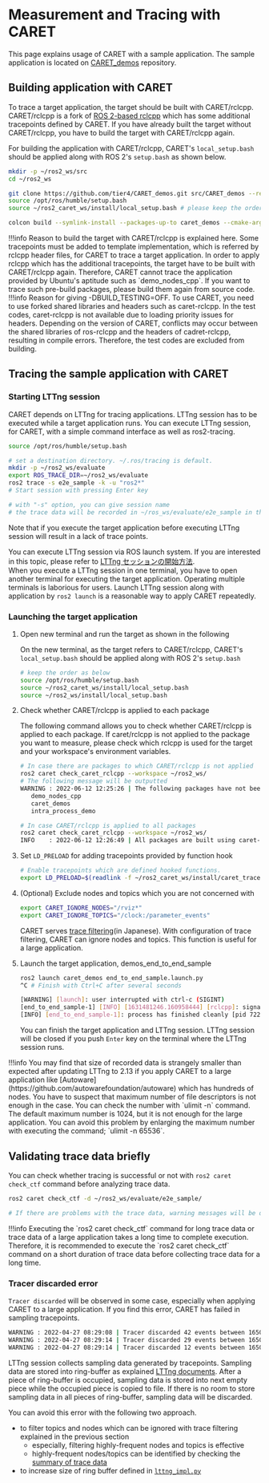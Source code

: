 # Measurement and Tracing with CARET

This page explains usage of CARET with a sample application.
The sample application is located on [CARET_demos](https://github.com/tier4/CARET_demos.git) repository.

## Building application with CARET

To trace a target application, the target should be built with CARET/rclcpp. CARET/rclcpp is a fork of [ROS 2-based rclcpp](https://github.com/ros2/rclcpp) which has some additional tracepoints defined by CARET. If you have already built the target without CARET/rclcpp, you have to build the target with CARET/rclcpp again.

For building the application with CARET/rclcpp, CARET's `local_setup.bash` should be applied along with ROS 2's `setup.bash` as shown below.

```bash
mkdir -p ~/ros2_ws/src
cd ~/ros2_ws

git clone https://github.com/tier4/CARET_demos.git src/CARET_demos --recursive
source /opt/ros/humble/setup.bash
source ~/ros2_caret_ws/install/local_setup.bash # please keep the order after 'source /opt/ros/humble/setup.bash'

colcon build --symlink-install --packages-up-to caret_demos --cmake-args -DBUILD_TESTING=OFF
```

<prettier-ignore-start>
!!!info
      Reason to build the target with CARET/rclcpp is explained here.  
      Some tracepoints must be added to template implementation, which is referred by rclcpp header files, for CARET to trace a target application.  
      In order to apply rclcpp which has the additional tracepoints, the target have to be built with CARET/rclcpp again.  
      Therefore, CARET cannot trace the application provided by Ubuntu's aptitude such as `demo_nodes_cpp`.  
      If you want to trace such pre-build packages, please build them again from source code.
<prettier-ignore-end>

<prettier-ignore-start>
!!!info
      Reason for giving -DBUILD_TESTING=OFF.
      To use CARET, you need to use forked shared libraries and headers such as caret-rclcpp.
      In the test codes, caret-rclcpp is not available due to loading priority issues for headers.
      Depending on the version of CARET, conflicts may occur between the shared libraries of
      ros-rclcpp and the headers of cadret-rclcpp, resulting in compile errors.
      Therefore, the test codes are excluded from building.
<prettier-ignore-end>

## Tracing the sample application with CARET

### Starting LTTng session

CARET depends on LTTng for tracing applications. LTTng session has to be executed while a target application runs.
You can execute LTTng session, for CARET, with a simple command interface as well as ros2-tracing.

```bash
source /opt/ros/humble/setup.bash

# set a destination directory. ~/.ros/tracing is default.
mkdir -p ~/ros2_ws/evaluate
export ROS_TRACE_DIR=~/ros2_ws/evaluate
ros2 trace -s e2e_sample -k -u "ros2*"
# Start session with pressing Enter key

# with "-s" option, you can give session name
# the trace data will be recorded in ~/ros_ws/evaluate/e2e_sample in this sample
```

Note that if you execute the target application before executing LTTng session will result in a lack of trace points.

You can execute LTTng session via ROS launch system. If you are interested in this topic, please refer to [LTTng セッションの開始方法](../tips/how_to_run_lttng_session.md).  
When you execute a LTTng session in one terminal, you have to open another terminal for executing the target application. Operating multiple terminals is laborious for users. Launch LTTng session along with application by `ros2 launch` is a reasonable way to apply CARET repeatedly.

### Launching the target application

1. Open new terminal and run the target as shown in the following

   On the new terminal, as the target refers to CARET/rclcpp, CARET's `local_setup.bash` should be applied along with ROS 2's `setup.bash`

   ```bash
   # keep the order as below
   source /opt/ros/humble/setup.bash
   source ~/ros2_caret_ws/install/local_setup.bash
   source ~/ros2_ws/install/local_setup.bash
   ```

2. Check whether CARET/rclcpp is applied to each package

   The following command allows you to check whether CARET/rclcpp is applied to each package.
   If caret/rclcpp is not applied to the package you want to measure, please check which rclcpp is used for the target and your workspace's environment variables.

   ```bash
   # In case there are packages to which CARET/rclcpp is not applied
   ros2 caret check_caret_rclcpp --workspace ~/ros2_ws/
   # The following message will be outputted
   WARNING : 2022-06-12 12:25:26 | The following packages have not been built using caret-rclcpp:
      demo_nodes_cpp
      caret_demos
      intra_process_demo

   # In case CARET/rclcpp is applied to all packages
   ros2 caret check_caret_rclcpp --workspace ~/ros2_ws/
   INFO    : 2022-06-12 12:26:49 | All packages are built using caret-rclcpp.
   ```

3. Set `LD_PRELOAD` for adding tracepoints provided by function hook

   ```bash
   # Enable tracepoints which are defined hooked functions.
   export LD_PRELOAD=$(readlink -f ~/ros2_caret_ws/install/caret_trace/lib/libcaret.so)
   ```

4. (Optional) Exclude nodes and topics which you are not concerned with

   ```bash
   export CARET_IGNORE_NODES="/rviz*"
   export CARET_IGNORE_TOPICS="/clock:/parameter_events"
   ```

   CARET serves [trace filtering](../tips/trace_filtering.md)(in Japanese). With configuration of trace filtering, CARET can ignore nodes and topics. This function is useful for a large application.

5. Launch the target application, demos_end_to_end_sample

   ```bash
   ros2 launch caret_demos end_to_end_sample.launch.py
   ^C # Finish with Ctrl+C after several seconds

   [WARNING] [launch]: user interrupted with ctrl-c (SIGINT)
   [end_to_end_sample-1] [INFO] [1631481246.160958444] [rclcpp]: signal_handler(signal_value=2)
   [INFO] [end_to_end_sample-1]: process has finished cleanly [pid 722356]
   ```

   You can finish the target application and LTTng session.
   LTTng session will be closed if you push `Enter` key on the terminal where the LTTng session runs.

<prettier-ignore-start>
!!!info
      You may find that size of recorded data is strangely smaller than expected after updating LTTng to 2.13 if you apply CARET to a large application like [Autoware](https://github.com/autowarefoundation/autoware) which has hundreds of nodes. You have to suspect that maximum number of file descriptors is not enough in the case. You can check the number with `ulimit -n` command. The default maximum number is 1024, but it is not enough for the large application. You can avoid this problem by enlarging the maximum number with executing the command; `ulimit -n 65536`.
<prettier-ignore-end>

## Validating trace data briefly

You can check whether tracing is successful or not with `ros2 caret check_ctf` command before analyzing trace data.

```bash
ros2 caret check_ctf -d ~/ros2_ws/evaluate/e2e_sample/

# If there are problems with the trace data, warning messages will be displayed.
```

<prettier-ignore-start>
!!!info
      Executing the `ros2 caret check_ctf` command for long trace data or trace data of a large application takes a long time to complete execution.
      Therefore, it is recommended to execute the `ros2 caret check_ctf` command on a short duration of trace data before collecting trace data for a long time.
<prettier-ignore-end>

### Tracer discarded error

`Tracer discarded` will be observed in some case, especially when applying CARET to a large application. If you find this error, CARET has failed in sampling tracepoints.

```bash
WARNING : 2022-04-27 08:29:08 | Tracer discarded 42 events between 1650854449589056449 and 1650854449603217243.
WARNING : 2022-04-27 08:29:14 | Tracer discarded 29 events between 1650854463006767890 and 1650854463024865609.
WARNING : 2022-04-27 08:29:14 | Tracer discarded 12 events between 1650854463026376513 and 1650854463044841704.
```

LTTng session collects sampling data generated by tracepoints. Sampling data are stored into ring-buffer as explained [LTTng documents](https://lttng.org/man/7/lttng-concepts/v2.13/#doc-channel). After a piece of ring-buffer is occupied, sampling data is stored into next empty piece while the occupied piece is copied to file. If there is no room to store sampling data in all pieces of ring-buffer, sampling data will be discarded.

You can avoid this error with the following two approach.

- to filter topics and nodes which can be ignored with trace filtering explained in the previous section
  - especially, filtering highly-frequent nodes and topics is effective
  - highly-frequent nodes/topics can be identified by checking the [summary of trace data](../tips/summary_of_trace_data.md)
- to increase size of ring buffer defined in [`lttng_impl.py`](https://github.com/tier4/ros2_tracing/blob/2cd9d104664b4bf4d7507d01e5553129eefe1c9a/tracetools_trace/tracetools_trace/tools/lttng_impl.py#L109F)
